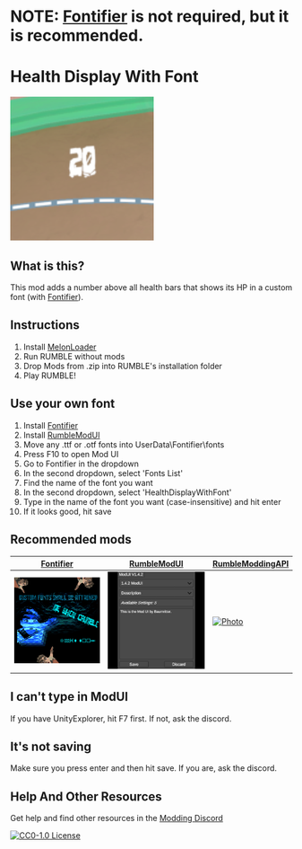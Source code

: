# NOTE: [Fontifier](https://thunderstore.io/c/rumble/p/ninjaguardian/Fontifier) is not required, but it is recommended.
#
# Health Display With Font
![Photo](https://raw.githubusercontent.com/ninjaguardian/HealthDisplayWithFont/master/icon.png)

## What is this?
This mod adds a number above all health bars that shows its HP in a custom font (with [Fontifier](https://thunderstore.io/c/rumble/p/ninjaguardian/Fontifier)).

## Instructions
1. Install [MelonLoader](https://github.com/LavaGang/MelonLoader)
2. Run RUMBLE without mods
3. Drop Mods from .zip into RUMBLE's installation folder
5. Play RUMBLE!

## Use your own font
1. Install [Fontifier](https://thunderstore.io/c/rumble/p/ninjaguardian/Fontifier)
2. Install [RumbleModUI](https://thunderstore.io/c/rumble/p/Baumritter/RumbleModUI)
3. Move any .ttf or .otf fonts into UserData\Fontifier\fonts
4. Press F10 to open Mod UI
5. Go to Fontifier in the dropdown
6. In the second dropdown, select 'Fonts List'
7. Find the name of the font you want
8. In the second dropdown, select 'HealthDisplayWithFont'
9. Type in the name of the font you want (case-insensitive) and hit enter
10. If it looks good, hit save

## Recommended mods
| [Fontifier](https://thunderstore.io/c/rumble/p/ninjaguardian/Fontifier) | [RumbleModUI](https://thunderstore.io/c/rumble/p/Baumritter/RumbleModUI) | [RumbleModdingAPI](https://thunderstore.io/c/rumble/p/UlvakSkillz/RumbleModdingAPI) |
|--|--|--|
| [![Photo](https://raw.githubusercontent.com/ninjaguardian/Fontifier/master/icon.png)](https://thunderstore.io/c/rumble/p/ninjaguardian/Fontifier) | [![Photo](https://raw.githubusercontent.com/Baumritter/Rumble_RumbleModUI/refs/heads/main/ThunderstoreStuff/icon.png)](https://thunderstore.io/c/rumble/p/Baumritter/RumbleModUI) | [![Photo](https://gcdn.thunderstore.io/live/repository/icons/UlvakSkillz-RumbleModdingAPI-3.7.4.png)](https://thunderstore.io/c/rumble/p/UlvakSkillz/RumbleModdingAPI) |

## I can't type in ModUI
If you have UnityExplorer, hit F7 first. If not, ask the discord.

## It's not saving
Make sure you press enter and then hit save. If you are, ask the discord.

## Help And Other Resources
Get help and find other resources in the [Modding Discord](https://discord.gg/fsbcnZgzfa)


[![CC0-1.0 License](https://img.shields.io/badge/License-CC0_1.0_Universal-green.svg)](https://github.com/ninjaguardian/HealthDisplayWithFont?tab=CC0-1.0-1-ov-file)
